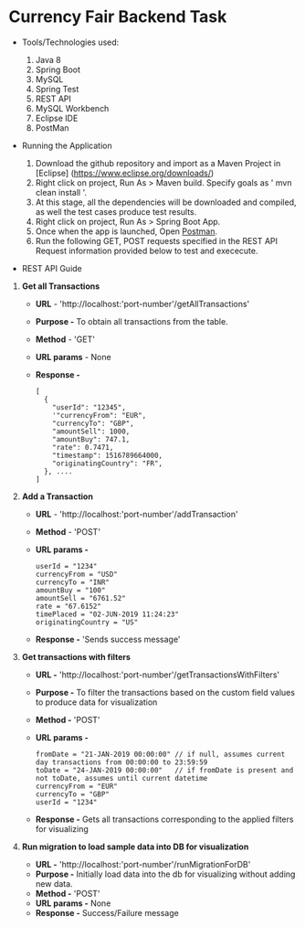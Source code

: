 # Currency Fair Backend Task

- Tools/Technologies used:
  1. Java 8
  2. Spring Boot
  3. MySQL
  4. Spring Test
  5. REST API
  6. MySQL Workbench
  7. Eclipse IDE
  8. PostMan

- Running the Application
  1. Download the github repository and import as a Maven Project in [Eclipse] (https://www.eclipse.org/downloads/)
  2. Right click on project, Run As > Maven build. Specify goals as ' mvn clean install '.
  3. At this stage, all the dependencies will be downloaded and compiled, as well the test cases produce test results.
  4. Right click on project, Run As > Spring Boot App.
  5. Once when the app is launched, Open [Postman](https://www.getpostman.com/downloads/).
  6. Run the following GET, POST requests specified in the REST API Request information provided below to test and exececute.
  
  
- REST API Guide

1. **Get all Transactions**
  
    - **URL** - 'http://localhost:'port-number'/getAllTransactions'
    - **Purpose -** To obtain all transactions from the table.
    - **Method** - 'GET'  
    - **URL params** - None    
    - **Response -** 
               
          [
            {
              "userId": "12345",
              '"currencyFrom": "EUR",
              "currencyTo": "GBP",
              "amountSell": 1000,
              "amountBuy": 747.1,
              "rate": 0.7471,
              "timestamp": 1516789664000,
              "originatingCountry": "FR",
            }, ....
          ]
          

2. **Add a Transaction**
    - **URL** - 'http://localhost:'port-number'/addTransaction'  
    - **Method** - 'POST'
    - **URL params -**
          
          userId = "1234"
          currencyFrom = "USD"
          currencyTo = "INR"
          amountBuy = "100"
          amountSell = "6761.52"
          rate = "67.6152"
          timePlaced = "02-JUN-2019 11:24:23"
          originatingCountry = "US"
          
    - **Response -** 'Sends success message'
    
3. **Get transactions with filters**
    - **URL -** 'http://localhost:'port-number'/getTransactionsWithFilters'
    - **Purpose -** To filter the transactions based on the custom field values to produce data for visualization
    - **Method -** 'POST'
    - **URL params -** 
          
          fromDate = "21-JAN-2019 00:00:00" // if null, assumes current day transactions from 00:00:00 to 23:59:59
          toDate = "24-JAN-2019 00:00:00"   // if fromDate is present and not toDate, assumes until current datetime
          currencyFrom = "EUR"
          currencyTo = "GBP"
          userId = "1234"
          
    
    - **Response -** Gets all transactions corresponding to the applied filters for visualizing
    
 4. **Run migration to load sample data into DB for visualization**
    - **URL -** 'http://localhost:'port-number'/runMigrationForDB'
    - **Purpose -** Initially load data into the db for visualizing without adding new data.
    - **Method -** 'POST'
    - **URL params -** None
    - **Response -** Success/Failure message
    


